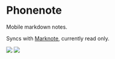 Phonenote
=========

Mobile markdown notes.

Syncs with [Marknote](https://github.com/octalmage/Marknote), currently read only. 

![](https://cloudup.com/iHqPs94Us1j+)
![](https://cloudup.com/cu1L85eOMU0+)
